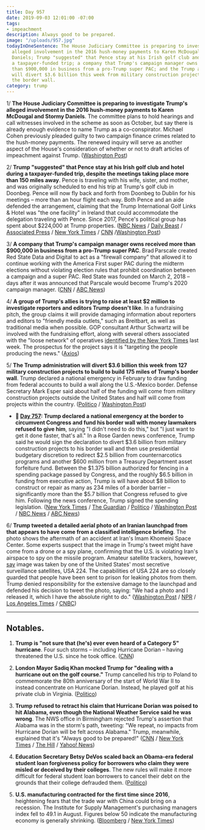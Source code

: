 ```yaml
---
title: Day 957
date: 2019-09-03 12:01:00 -07:00
tags:
- impeachment
description: Always good to be prepared.
image: "/uploads/957.jpg"
todayInOneSentence: The House Judiciary Committee is preparing to investigate Trump's
  alleged involvement in the 2016 hush-money payments to Karen McDougal and Stormy
  Daniels; Trump "suggested" that Pence stay at his Irish golf club and hotel during
  a taxpayer-funded trip; a company that Trump's campaign manager owns received more
  than $900,000 in business from a pro-Trump super PAC; and the Trump administration
  will divert $3.6 billion this week from military construction projects to build
  the border wall.
category: trump
---
```


1/ **The House Judiciary Committee is preparing to investigate Trump's alleged involvement in the 2016 hush-money payments to Karen McDougal and Stormy Daniels**. The committee plans to hold hearings and call witnesses involved in the scheme as soon as October, but say there is already enough evidence to name Trump as a co-conspirator. Michael Cohen previously pleaded guilty to two campaign finance crimes related to the hush-money payments. The renewed inquiry will serve as another aspect of the House's consideration of whether or not to draft articles of impeachment against Trump. ([Washington Post](https://www.washingtonpost.com/politics/congressional-democrats-plan-to-launch-inquiry-into-trumps-alleged-role-in-scheme-to-silence-affair-accusations/2019/09/02/d5075548-c9ad-11e9-8067-196d9f17af68_story.html))

2/ **Trump "suggested" that Pence stay at his Irish golf club and hotel during a taxpayer-funded trip, despite the meetings taking place more than 150 miles away**. Pence is traveling with his wife, sister, and mother, and was originally scheduled to end his trip at Trump's golf club in Doonbeg. Pence will now fly back and forth from Doonbeg to Dublin for his meetings – more than an hour flight each way. Both Pence and an aide defended the arrangement, claiming that the Trump International Golf Links & Hotel was "the one facility" in Ireland that could accommodate the delegation traveling with Pence. Since 2017, Pence's political group has spent about $224,000 at Trump properties. ([NBC News](https://www.nbcnews.com/politics/donald-trump/trump-made-suggestion-pence-stay-president-s-irish-golf-club-n1049026) / [Daily Beast](https://www.thedailybeast.com/mike-pences-political-team-has-spent-nearly-a-quarter-million-dollars-at-trump-properties) / [Associated Press](https://apnews.com/0604821ef5cb478eb0eaaa0212bb5fcd) / [New York Times](https://www.nytimes.com/2019/09/03/us/politics/trump-pence-ireland.html) / [CNN](https://www.cnn.com/2019/09/03/politics/pence-ireland-doonbeg/index.html) /[Washington Post](https://www.washingtonpost.com/politics/trump-encouraged-pence-to-stay-at-his-golf-resort-in-ireland/2019/09/03/a2dc63c4-ce3f-11e9-b29b-a528dc82154a_story.html))

3/ **A company that Trump's campaign manager owns received more than $900,000 in business from a pro-Trump super PAC**. Brad Parscale created Red State Data and Digital to act as a "firewall company" that allowed it to continue working with the America First super PAC during the midterm elections without violating election rules that prohibit coordination between a campaign and a super PAC. Red State was founded on March 2, 2018 – days after it was announced that Parscale would become Trump's 2020 campaign manager. ([CNN](https://www.cnn.com/2019/08/30/politics/pro-trump-super-pac-paid-thousands-to-firm-owned-by-brad-parscales-wife/index.html) / [ABC News](https://abcnews.go.com/US/firm-tied-top-trump-campaign-aide-brad-parscale/story?id=65298327))

4/ **A group of Trump's allies is trying to raise at least $2 million to investigate reporters and editors Trump doesn't like**. In a fundraising pitch, the group claims it will provide damaging information about reporters and editors to "friendly media outlets," such as Breitbart, as well as traditional media when possible. GOP consultant Arthur Schwartz will be involved with the fundraising effort, along with several others associated with the "loose network" of operatives [identified by the New York Times](https://www.nytimes.com/2019/08/25/us/politics/trump-allies-news-media.html) last week. The prospectus for the project says it is "targeting the people producing the news." ([Axios](https://www.axios.com/2020-presidential-campaign-trump-allies-journalists-6733432f-b008-45d3-99c2-9dca7931faff.html))

5/ **The Trump administration will divert $3.6 billion this week from 127 military construction projects to build to build 175 miles of Trump's border wall**. Trump declared a national emergency in February to draw funding from federal accounts to build a wall along the U.S.-Mexico border. Defense Secretary Mark Esper said about half of the funding will come from military construction projects outside the United States and half will come from projects within the country. ([Politico](https://www.politico.com/story/2019/09/03/trump-administration-prepares-to-raid-military-projects-for-border-wall-1479981) / [Washington Post](https://www.washingtonpost.com/news/politics/wp/2019/09/03/pentagon-to-take-money-from-127-projects-to-pay-for-3-6-billion-in-border-wall-construction/))

* **📌 [Day 757](https://whatthefuckjusthappenedtoday.com/2019/02/15/day-757/#1-trump-declared-a-national-emergenc): Trump declared a national emergency at the border to circumvent Congress and fund his border wall with money lawmakers refused to give him**, saying "I didn't need to do this," but "I just want to get it done faster, that's all." In a Rose Garden news conference, Trump said he would sign the declaration to divert $3.6 billion from military construction projects to his border wall and then use presidential budgetary discretion to redirect $2.5 billion from counternarcotics programs and another $600 million from a Treasury Department asset forfeiture fund. Between the $1.375 billion authorized for fencing in a spending package passed by Congress, and the roughly $6.5 billion in funding from executive action, Trump is will have about $8 billion to construct or repair as many as 234 miles of a border barrier – significantly more than the $5.7 billion that Congress refused to give him. Following the news conference, Trump signed the spending legislation. ([New York Times](https://www.nytimes.com/2019/02/15/us/politics/national-emergency-trump.html) / [The Guardian](https://www.theguardian.com/us-news/2019/feb/15/national-emergency-border-wall-trump-latest-news) / [Politico](https://www.politico.com/story/2019/02/15/trump-national-emergency-border-wall-1170988) / [Washington Post](https://www.washingtonpost.com/politics/trumps-border-emergency-the-president-plans-a-10-am-announcement-in-the-rose-garden/2019/02/15/f0310e62-3110-11e9-86ab-5d02109aeb01_story.html) / [NBC News](https://www.nbcnews.com/politics/politics-news/trump-declare-national-emergency-obtain-billions-border-wall-n972021) / [ABC News](https://abcnews.go.com/Politics/trump-sign-border-bill-declare-national-emergency-wall/story?id=61088949))

6/ **Trump tweeted a detailed aerial photo of an Iranian launchpad from that appears to have come from a classified intelligence briefing**. The photo shows the aftermath of an accident at Iran's Imam Khomeini Space Center. Some experts suspect that the image in Trump's tweet might have come from a drone or a spy plane, confirming that the U.S. is violating Iran's airspace to spy on the missile program. Amateur satellite trackers, however, [say](https://www.npr.org/2019/09/02/756673481/amateurs-identify-u-s-spy-satellite-behind-president-trumps-tweet) image was taken by one of the United States' most secretive surveillance satellites, USA 224. The capabilities of USA 224 are so closely guarded that people have been sent to prison for leaking photos from them. Trump denied responsibility for the extensive damage to the launchpad and defended his decision to tweet the photo, saying: "We had a photo and I released it, which I have the absolute right to do." ([Washington Post](https://www.washingtonpost.com/national-security/trump-shares-potentially-revealing-image-of-iranian-missile-site-on-twitter/2019/08/30/4820db10-cb5e-11e9-a1fe-ca46e8d573c0_story.html) / [NPR](https://www.npr.org/2019/08/30/755994591/president-trump-tweets-sensitive-surveillance-image-of-iran) / [Los Angeles Times](https://www.latimes.com/politics/story/2019-08-30/trump-denies-u-s-responsibility-for-destruction-of-iranian-rocket-launch) / [CNBC](https://www.cnbc.com/2019/08/30/trump-says-us-wasnt-involved-in-apparent-launch-pad-explosion-in-iran.html))

---

## Notables.

1. **Trump is "not sure that (he's) ever even heard of a Category 5" hurricane**. Four such storms – including Hurricane Dorian – having threatened the U.S. since he took office. ([CNN](https://www.cnn.com/2019/09/01/politics/donald-trump-category-5-hurricane-dorian/index.html))

2. **London Mayor Sadiq Khan mocked Trump for "dealing with a hurricane out on the golf course."** Trump cancelled his trip to Poland to commemorate the 80th anniversary of the start of World War II to instead concentrate on Hurricane Dorian. Instead, he played golf at his private club in Virginia. ([Politico](https://www.politico.eu/article/sadiq-khan-london-mayor-mocks-donald-trump-for-dealing-with-hurricane-out-on-the-golf-course/))

3. **Trump refused to retract his claim that Hurricane Dorian was poised to hit Alabama, even though the National Weather Service said he was wrong**. The NWS office in Birmingham rejected Trump's assertion that Alabama was in the storm's path, tweeting: "We repeat, no impacts from Hurricane Dorian will be felt across Alabama." Trump, meanwhile, explained that it's "Always good to be prepared!" ([CNN](https://www.cnn.com/2019/09/02/politics/trump-hurricane-dorian-false-claims-alabama/index.html) / [New York Times](https://www.nytimes.com/2019/09/02/us/politics/trump-dorian.html) / [The Hill](https://thehill.com/homenews/administration/459656-trump-attacks-abc-over-report-on-his-hurricane-dorian-statements) / [Yahoo! News](https://news.yahoo.com/trump-insists-meteorologists-wrong-hurricane-105100591.html))

4. **Education Secretary Betsy DeVos scaled back an Obama-era federal student loan forgiveness policy for borrowers who claim they were misled or deceived by their colleges**. The new rules will make it more difficult for federal student loan borrowers to cancel their debt on the grounds that their college defrauded them. ([Politico](https://www.politico.com/story/2019/08/30/devos-forgiving-student-loans-1697959))

5. **U.S. manufacturing contracted for the first time since 2016**, heightening fears that the trade war with China could bring on a recession. The Institute for Supply Management's purchasing managers index fell to 49.1 in August. Figures below 50 indicate the manufacturing economy is generally shrinking. ([Bloomberg](https://www.bloomberg.com/news/articles/2019-09-03/u-s-manufacturing-contracts-for-first-time-in-three-years) / [New York Times](https://www.nytimes.com/2019/09/03/business/economy/manufacturing-economy-slowdown.html))